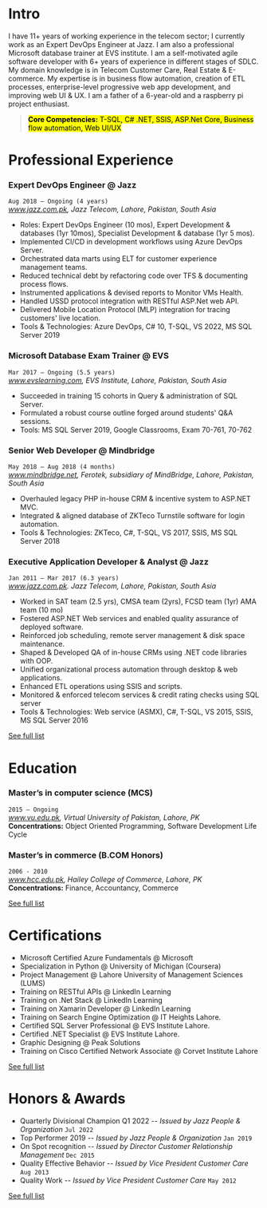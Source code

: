
# Intro

I have 11+ years of working experience in the telecom sector; I currently work as an Expert DevOps Engineer at Jazz. I am also a professional Microsoft database trainer at EVS institute. I am a self-motivated agile software developer with 6+ years of experience in different stages of SDLC. My domain knowledge is in Telecom Customer Care, Real Estate & E-commerce. My expertise is in business flow automation, creation of ETL processes, enterprise-level progressive web app development, and improving web UI & UX. I am a father of a 6-year-old and a raspberry pi project enthusiast.

> <mark> __Core Competencies:__ T-SQL, C# .NET, SSIS, ASP.Net Core, Business flow automation, Web UI/UX</mark>

# Professional Experience

### Expert DevOps Engineer @ Jazz
`Aug 2018 – Ongoing (4 years)`  
_www.jazz.com.pk, Jazz Telecom, Lahore, Pakistan, South Asia_
-	Roles: Expert DevOps Engineer (10 mos), Expert Development & databases (1yr 10mos), Specialist Development & database (1yr 5 mos).
-	Implemented CI/CD in development workflows using Azure DevOps Server.
-	Orchestrated data marts using ELT for customer experience management teams.
-	Reduced technical debt by refactoring code over TFS & documenting process flows.
-	Instrumented applications & devised reports to Monitor VMs Health.
-	Handled USSD protocol integration with RESTful ASP.Net web API.
-	Delivered Mobile Location Protocol (MLP) integration for tracing customers' live location.
-	Tools & Technologies: Azure DevOps, C# 10, T-SQL, VS 2022, MS SQL Server 2019

### Microsoft Database Exam Trainer @ EVS
`Mar 2017 – Ongoing (5.5 years)`  
_www.evslearning.com, EVS Institute, Lahore, Pakistan, South Asia_
-	Succeeded in training 15 cohorts in Query & administration of SQL Server.
-	Formulated a robust course outline forged around students' Q&A sessions.
-	Tools: MS SQL Server 2019, Google Classrooms, Exam 70-761, 70-762

### Senior Web Developer @ Mindbridge
`May 2018 – Aug 2018 (4 months)`  
_www.mindbridge.net, Ferotek, subsidiary of MindBridge, Lahore, Pakistan, South Asia_
-	Overhauled legacy PHP in-house CRM & incentive system to ASP.NET MVC.
-	Integrated & aligned database of ZKTeco Turnstile software for login automation.
-	Tools & Technologies: ZKTeco, C#, T-SQL, VS 2017, SSIS, MS SQL Server 2018

### Executive Application Developer & Analyst @ Jazz
`Jan 2011 – Mar 2017 (6.3 years)`  
_www.jazz.com.pk. Jazz Telecom, Lahore, Pakistan, South Asia_
-	Worked in SAT team (2.5 yrs), CMSA team (2yrs), FCSD team (1yr) AMA team (10 mo)
-	Fostered ASP.NET Web services and enabled quality assurance of deployed software.
-	Reinforced job scheduling, remote server management & disk space maintenance.
-	Shaped & Developed QA of in-house CRMs using .NET code libraries with OOP.
-	Unified organizational process automation through desktop & web applications.
-	Enhanced ETL operations using SSIS and scripts.
-	Monitored & enforced telecom services & credit rating checks using SQL server
-	Tools & Technologies: Web service (ASMX), C#, T-SQL, VS 2015, SSIS, MS SQL Server 2016 

[See full list](../experience)

# Education

### Master’s in computer science (MCS)
`2015 – Ongoing`  
_www.vu.edu.pk, Virtual University of Pakistan, Lahore, PK_  
**Concentrations:** Object Oriented Programming, Software Development Life Cycle

### Master’s in commerce (B.COM Honors)
`2006 - 2010`  
_www.hcc.edu.pk, Hailey College of Commerce, Lahore, PK_  
**Concentrations:** Finance, Accountancy, Commerce 

[See full list](../education)

# Certifications

-	Microsoft Certified Azure Fundamentals @ Microsoft
-	Specialization in Python @ University of Michigan (Coursera) 
-	Project Management @ Lahore University of Management Sciences (LUMS)
-	Training on RESTful APIs @ LinkedIn Learning
-	Training on .Net Stack @ LinkedIn Learning
-	Training on Xamarin Developer @ LinkedIn Learning
-	Training on Search Engine Optimization @ IT Heights Lahore.
-	Certified SQL Server Professional @ EVS Institute Lahore.
-	Certified .NET Specialist @ EVS Institute Lahore.
-	Graphic Designing @ Peak Solutions
-	Training on Cisco Certified Network Associate @ Corvet Institute Lahore

[See full list](../certifications)

# Honors & Awards

-	Quarterly Divisional Champion Q1 2022 -- _Issued by Jazz People & Organization_ `Jul 2022` 
-	Top Performer 2019 -- _Issued by Jazz People & Organization_ `Jan 2019` 
-	On Spot recognition -- _Issued by Director Customer Relationship Management_ `Dec 2015`
-	Quality Effective Behavior -- _Issued by Vice President Customer Care_ `Aug 2013` 
-	Quality Work -- _Issued by Vice President Customer Care_ `May 2012`

[See full list](../awards)
